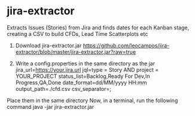 # jira-extractor
Extracts Issues (Stories) from Jira and finds dates for each Kanban stage, creating a CSV to build CFDs, Lead Time Scatterplots etc

1. Download jira-extractor.jar
https://github.com/leocampos/jira-extractor/blob/master/jira-extractor.jar?raw=true

2. Write a config.properties in the same directory as the jar
jira_url=https://your.jira.url
jql=type = Story AND project = YOUR_PROJECT
status_list=Backlog,Ready For Dev,In Progress,QA,Done
date_format=dd/MM/yyyy HH:mm
output_path=./cfd.csv
csv_separator=;

Place them in the same directory
Now, in a terminal, run the following command
java -jar jira-extractor.jar
